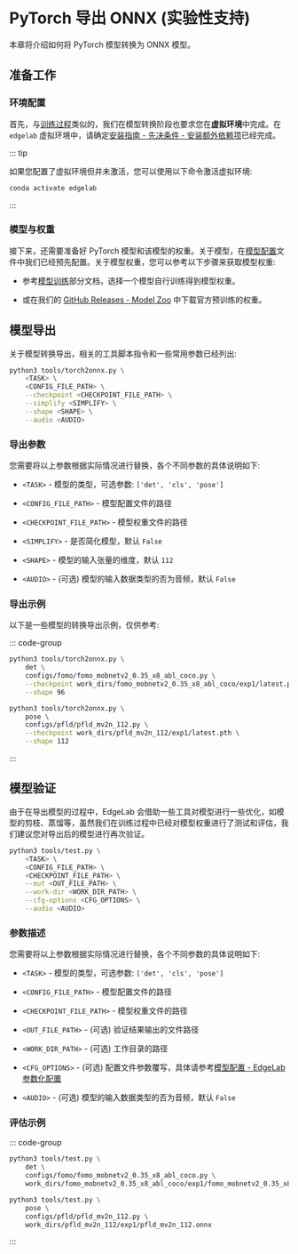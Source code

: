 # PyTorch 导出 ONNX (实验性支持)

本章将介绍如何将 PyTorch 模型转换为 ONNX 模型。


## 准备工作

### 环境配置

首先，与[训练过程](../training/overview.md)类似的，我们在模型转换阶段也要求您在**虚拟环境**中完成。在 `edgelab` 虚拟环境中，请确定[安装指南 - 先决条件 - 安装额外依赖项](../../introduction/installation.md#step-4-安装额外的依赖项-可选)已经完成。

::: tip

如果您配置了虚拟环境但并未激活，您可以使用以下命令激活虚拟环境:

```sh
conda activate edgelab
```

:::

### 模型与权重

接下来，还需要准备好 PyTorch 模型和该模型的权重。关于模型，在[模型配置](../config.md)文件中我们已经预先配置。关于模型权重，您可以参考以下步骤来获取模型权重:

- 参考[模型训练](../training/overview.md)部分文档，选择一个模型自行训练得到模型权重。

- 或在我们的 [GitHub Releases - Model Zoo](https://github.com/Seeed-Studio/EdgeLab/releases/tag/model_zoo) 中下载官方预训练的权重。


## 模型导出

关于模型转换导出，相关的工具脚本指令和一些常用参数已经列出:

```sh
python3 tools/torch2onnx.py \
    <TASK> \
    <CONFIG_FILE_PATH> \
    --checkpoint <CHECKPOINT_FILE_PATH> \
    --simplify <SIMPLIFY> \
    --shape <SHAPE> \
    --audio <AUDIO>
```

### 导出参数

您需要将以上参数根据实际情况进行替换，各个不同参数的具体说明如下:

- `<TASK>` - 模型的类型，可选参数: `['det', 'cls', 'pose']`

- `<CONFIG_FILE_PATH>` - 模型配置文件的路径

- `<CHECKPOINT_FILE_PATH>` - 模型权重文件的路径

- `<SIMPLIFY>` - 是否简化模型，默认 `False`

- `<SHAPE>` - 模型的输入张量的维度，默认 `112`

- `<AUDIO>` - (可选) 模型的输入数据类型的否为音频，默认 `False`

### 导出示例

以下是一些模型的转换导出示例，仅供参考:

::: code-group

```sh [FOMO 模型导出]
python3 tools/torch2onnx.py \
    det \
    configs/fomo/fomo_mobnetv2_0.35_x8_abl_coco.py \
    --checkpoint work_dirs/fomo_mobnetv2_0.35_x8_abl_coco/exp1/latest.pth \
    --shape 96
```

```sh [PFLD 模型导出]
python3 tools/torch2onnx.py \
    pose \
    configs/pfld/pfld_mv2n_112.py \
    --checkpoint work_dirs/pfld_mv2n_112/exp1/latest.pth \
    --shape 112
```

:::


## 模型验证

由于在导出模型的过程中，EdgeLab 会借助一些工具对模型进行一些优化，如模型的剪枝、蒸馏等，虽然我们在训练过程中已经对模型权重进行了测试和评估，我们建议您对导出后的模型进行再次验证。

```sh
python3 tools/test.py \
    <TASK> \
    <CONFIG_FILE_PATH> \
    <CHECKPOINT_FILE_PATH> \
    --out <OUT_FILE_PATH> \
    --work-dir <WORK_DIR_PATH> \
    --cfg-options <CFG_OPTIONS> \
    --audio <AUDIO>
```

### 参数描述

您需要将以上参数根据实际情况进行替换，各个不同参数的具体说明如下:

- `<TASK>` - 模型的类型，可选参数: `['det', 'cls', 'pose']`

- `<CONFIG_FILE_PATH>` - 模型配置文件的路径

- `<CHECKPOINT_FILE_PATH>` - 模型权重文件的路径

- `<OUT_FILE_PATH>` - (可选) 验证结果输出的文件路径

- `<WORK_DIR_PATH>` - (可选) 工作目录的路径

- `<CFG_OPTIONS>` - (可选) 配置文件参数覆写，具体请参考[模型配置 - EdgeLab 参数化配置](../config.md#edgelab-参数化配置)

- `<AUDIO>` - (可选) 模型的输入数据类型的否为音频，默认 `False`

### 评估示例

::: code-group

```sh [FOMO 模型评估]
python3 tools/test.py \
    det \
    configs/fomo/fomo_mobnetv2_0.35_x8_abl_coco.py \
    work_dirs/fomo_mobnetv2_0.35_x8_abl_coco/exp1/fomo_mobnetv2_0.35_x8_abl_coco.onnx
```

```sh [PFLD 模型评估]
python3 tools/test.py \
    pose \
    configs/pfld/pfld_mv2n_112.py \
    work_dirs/pfld_mv2n_112/exp1/pfld_mv2n_112.onnx
```

:::
